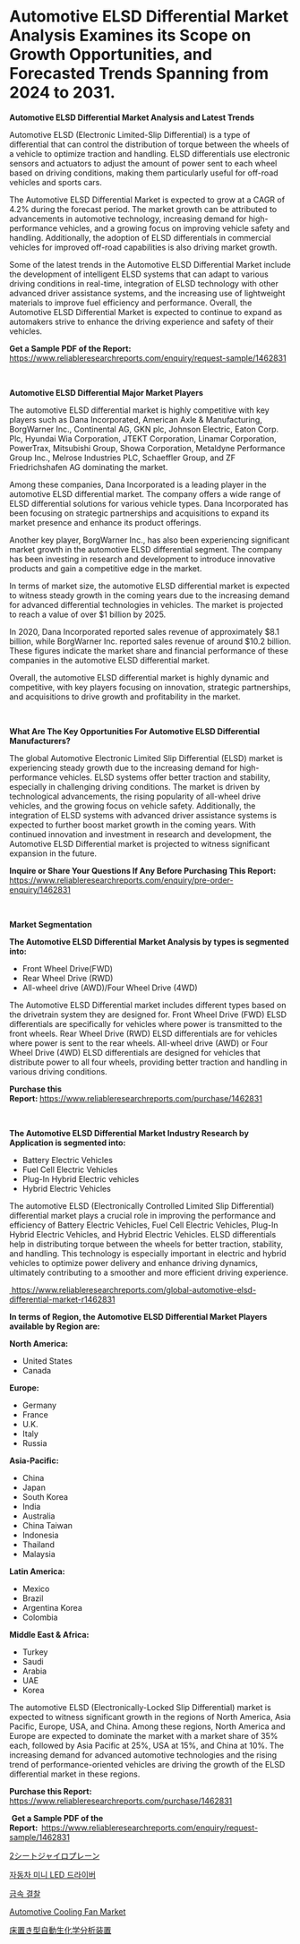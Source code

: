 <p><h1>Automotive ELSD Differential Market Analysis Examines its Scope on Growth Opportunities, and Forecasted Trends Spanning from 2024 to 2031.</h1></p><p><strong>Automotive ELSD Differential Market Analysis and Latest Trends</strong></p>
<p><p>Automotive ELSD (Electronic Limited-Slip Differential) is a type of differential that can control the distribution of torque between the wheels of a vehicle to optimize traction and handling. ELSD differentials use electronic sensors and actuators to adjust the amount of power sent to each wheel based on driving conditions, making them particularly useful for off-road vehicles and sports cars.</p><p>The Automotive ELSD Differential Market is expected to grow at a CAGR of 4.2% during the forecast period. The market growth can be attributed to advancements in automotive technology, increasing demand for high-performance vehicles, and a growing focus on improving vehicle safety and handling. Additionally, the adoption of ELSD differentials in commercial vehicles for improved off-road capabilities is also driving market growth.</p><p>Some of the latest trends in the Automotive ELSD Differential Market include the development of intelligent ELSD systems that can adapt to various driving conditions in real-time, integration of ELSD technology with other advanced driver assistance systems, and the increasing use of lightweight materials to improve fuel efficiency and performance. Overall, the Automotive ELSD Differential Market is expected to continue to expand as automakers strive to enhance the driving experience and safety of their vehicles.</p></p>
<p><strong>Get a Sample PDF of the Report:&nbsp;</strong> <a href="https://www.reliableresearchreports.com/enquiry/request-sample/1462831">https://www.reliableresearchreports.com/enquiry/request-sample/1462831</a></p>
<p>&nbsp;</p>
<p><strong>Automotive ELSD Differential Major Market Players</strong></p>
<p><p>The automotive ELSD differential market is highly competitive with key players such as Dana Incorporated, American Axle & Manufacturing, BorgWarner Inc., Continental AG, GKN plc, Johnson Electric, Eaton Corp. Plc, Hyundai Wia Corporation, JTEKT Corporation, Linamar Corporation, PowerTrax, Mitsubishi Group, Showa Corporation, Metaldyne Performance Group Inc., Melrose Industries PLC, Schaeffler Group, and ZF Friedrichshafen AG dominating the market.</p><p>Among these companies, Dana Incorporated is a leading player in the automotive ELSD differential market. The company offers a wide range of ELSD differential solutions for various vehicle types. Dana Incorporated has been focusing on strategic partnerships and acquisitions to expand its market presence and enhance its product offerings.</p><p>Another key player, BorgWarner Inc., has also been experiencing significant market growth in the automotive ELSD differential segment. The company has been investing in research and development to introduce innovative products and gain a competitive edge in the market.</p><p>In terms of market size, the automotive ELSD differential market is expected to witness steady growth in the coming years due to the increasing demand for advanced differential technologies in vehicles. The market is projected to reach a value of over $1 billion by 2025.</p><p>In 2020, Dana Incorporated reported sales revenue of approximately $8.1 billion, while BorgWarner Inc. reported sales revenue of around $10.2 billion. These figures indicate the market share and financial performance of these companies in the automotive ELSD differential market.</p><p>Overall, the automotive ELSD differential market is highly dynamic and competitive, with key players focusing on innovation, strategic partnerships, and acquisitions to drive growth and profitability in the market.</p></p>
<p>&nbsp;</p>
<p><strong>What Are The Key Opportunities For Automotive ELSD Differential Manufacturers?</strong></p>
<p><p>The global Automotive Electronic Limited Slip Differential (ELSD) market is experiencing steady growth due to the increasing demand for high-performance vehicles. ELSD systems offer better traction and stability, especially in challenging driving conditions. The market is driven by technological advancements, the rising popularity of all-wheel drive vehicles, and the growing focus on vehicle safety. Additionally, the integration of ELSD systems with advanced driver assistance systems is expected to further boost market growth in the coming years. With continued innovation and investment in research and development, the Automotive ELSD Differential market is projected to witness significant expansion in the future.</p></p>
<p><strong>Inquire or Share Your Questions If Any Before Purchasing This Report:</strong> <a href="https://www.reliableresearchreports.com/enquiry/pre-order-enquiry/1462831">https://www.reliableresearchreports.com/enquiry/pre-order-enquiry/1462831</a></p>
<p>&nbsp;</p>
<p><strong>Market Segmentation</strong></p>
<p><strong>The Automotive ELSD Differential Market Analysis by types is segmented into:</strong></p>
<p><ul><li>Front Wheel Drive(FWD)</li><li>Rear Wheel Drive (RWD)</li><li>All-wheel drive (AWD)/Four Wheel Drive (4WD)</li></ul></p>
<p><p>The Automotive ELSD Differential market includes different types based on the drivetrain system they are designed for. Front Wheel Drive (FWD) ELSD differentials are specifically for vehicles where power is transmitted to the front wheels. Rear Wheel Drive (RWD) ELSD differentials are for vehicles where power is sent to the rear wheels. All-wheel drive (AWD) or Four Wheel Drive (4WD) ELSD differentials are designed for vehicles that distribute power to all four wheels, providing better traction and handling in various driving conditions.</p></p>
<p><strong>Purchase this Report:&nbsp;</strong><a href="https://www.reliableresearchreports.com/purchase/1462831">https://www.reliableresearchreports.com/purchase/1462831</a></p>
<p>&nbsp;</p>
<p><strong>The Automotive ELSD Differential Market Industry Research by Application is segmented into:</strong></p>
<p><ul><li>Battery Electric Vehicles</li><li>Fuel Cell Electric Vehicles</li><li>Plug-In Hybrid Electric vehicles</li><li>Hybrid Electric Vehicles</li></ul></p>
<p><p>The automotive ELSD (Electronically Controlled Limited Slip Differential) differential market plays a crucial role in improving the performance and efficiency of Battery Electric Vehicles, Fuel Cell Electric Vehicles, Plug-In Hybrid Electric Vehicles, and Hybrid Electric Vehicles. ELSD differentials help in distributing torque between the wheels for better traction, stability, and handling. This technology is especially important in electric and hybrid vehicles to optimize power delivery and enhance driving dynamics, ultimately contributing to a smoother and more efficient driving experience.</p></p>
<p><a href="https://www.reliableresearchreports.com/global-automotive-elsd-differential-market-r1462831">&nbsp;https://www.reliableresearchreports.com/global-automotive-elsd-differential-market-r1462831</a></p>
<p><strong>In terms of Region, the Automotive ELSD Differential Market Players available by Region are:</strong></p>
<p>
    <p> <strong> North America: </strong>
        <ul>
            <li>United States</li>
            <li>Canada</li>
        </ul>
        </p> 
    <p> <strong> Europe: </strong>
        <ul>
            <li>Germany</li>
            <li>France</li>
            <li>U.K.</li>
            <li>Italy</li>
            <li>Russia</li>
        </ul>
        </p> 
    <p> <strong> Asia-Pacific: </strong>
        <ul>
            <li>China</li>
            <li>Japan</li>
            <li>South Korea</li>
            <li>India</li>
            <li>Australia</li>
            <li>China Taiwan</li>
            <li>Indonesia</li>
            <li>Thailand</li>
            <li>Malaysia</li>
        </ul>
        </p> 
    <p> <strong> Latin America: </strong>
        <ul>
            <li>Mexico</li>
            <li>Brazil</li>
            <li>Argentina Korea</li>
            <li>Colombia</li>
        </ul>
        </p> 
    <p> <strong> Middle East & Africa: </strong>
        <ul>
            <li>Turkey</li>
            <li>Saudi</li>
            <li>Arabia</li>
            <li>UAE</li>
            <li>Korea</li>
        </ul>
    </p>
    </p>
<p><p>The automotive ELSD (Electronically-Locked Slip Differential) market is expected to witness significant growth in the regions of North America, Asia Pacific, Europe, USA, and China. Among these regions, North America and Europe are expected to dominate the market with a market share of 35% each, followed by Asia Pacific at 25%, USA at 15%, and China at 10%. The increasing demand for advanced automotive technologies and the rising trend of performance-oriented vehicles are driving the growth of the ELSD differential market in these regions.</p></p>
<p><strong>Purchase this Report: </strong><a href="https://www.reliableresearchreports.com/purchase/1462831">https://www.reliableresearchreports.com/purchase/1462831</a></p>
<p>&nbsp;<strong>Get a Sample PDF of the Report:&nbsp;&nbsp;</strong><a href="https://www.reliableresearchreports.com/enquiry/request-sample/1462831">https://www.reliableresearchreports.com/enquiry/request-sample/1462831</a></p>
<p><strong></strong></p>
<p><p><a href="https://github.com/Andrewones2023/Market-Research-Report-List-1/blob/main/5025848127875.md">2シートジャイロプレーン</a></p><p><a href="https://github.com/rahat-gis/Market-Research-Report-List-1/blob/main/9708750114956.md">자동차 미니 LED 드라이버</a></p><p><a href="https://github.com/johneahan44556754/Market-Research-Report-List-1/blob/main/5462169114957.md">금속 결찰</a></p><p><a href="https://github.com/dimitrishawkinswaynenp91rgz/Market-Research-Report-List-3/blob/main/automotive-cooling-fan-market.md">Automotive Cooling Fan Market</a></p><p><a href="https://github.com/ChloeConn27/Market-Research-Report-List-1/blob/main/6385167127876.md">床置き型自動生化学分析装置</a></p></p>